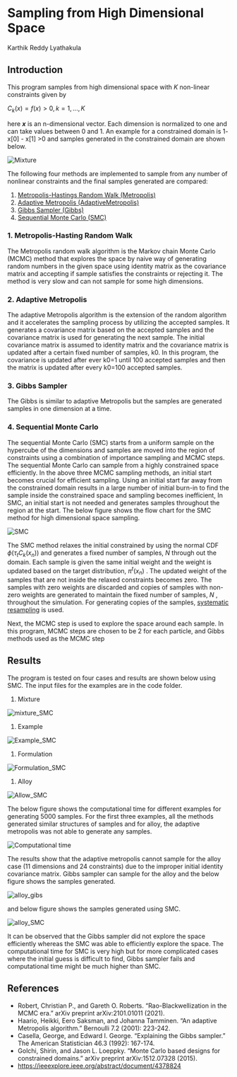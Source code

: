 Sampling from High Dimensional Space
================
Karthik Reddy Lyathakula

## Introduction

This program samples from high dimensional space with *K* non-linear
constraints given by

*C*<sub>*k*</sub>(*x*) = *f*(*x*) &gt; 0, *k* = 1, ..., *K*

here ***x*** is an n-dimensional vector. Each dimension is normalized to
one and can take values between 0 and 1. An example for a constrained
domain is 1- x\[0\] - x\[1\] &gt;0 and samples generated in the
constrained domain are shown below.

![Mixture](results/mixture_AdaptiveMetropolis.png)

The following four methods are implemented to sample from any number of
nonlinear constraints and the final samples generated are compared:

1.  [Metropolis-Hastings Random Walk
    (Metropolis)](https://arxiv.org/pdf/1504.01896.pdf)
2.  [Adaptive Metropolis
    (AdaptiveMetropolis)](https://projecteuclid.org/journals/bernoulli/volume-7/issue-2/An-adaptive-Metropolis-algorithm/bj/1080222083.full)
3.  [Gibbs Sampler
    (Gibbs)](https://www.tandfonline.com/doi/abs/10.1080/00031305.1992.10475878)
4.  [Sequential Monte Carlo (SMC)](https://arxiv.org/abs/1512.07328)

### 1. Metropolis-Hasting Random Walk

The Metropolis random walk algorithm is the Markov chain Monte Carlo
(MCMC) method that explores the space by naive way of generating random
numbers in the given space using identity matrix as the covariance
matrix and accepting if sample satisfies the constraints or rejecting
it. The method is very slow and can not sample for some high dimensions.

### 2. Adaptive Metropolis

The adaptive Metropolis algorithm is the extension of the random
algorithm and it accelerates the sampling process by utilizing the
accepted samples. It generates a covariance matrix based on the accepted
samples and the covariance matrix is used for generating the next
sample. The initial covariance matrix is assumed to identity matrix and
the covariance matrix is updated after a certain fixed number of
samples, k0. In this program, the covariance is updated after ever k0=1
until 100 accepted samples and then the matrix is updated after every
k0=100 accepted samples.

### 3. Gibbs Sampler

The Gibbs is similar to adaptive Metropolis but the samples are
generated samples in one dimension at a time.

### 4. Sequential Monte Carlo

The sequential Monte Carlo (SMC) starts from a uniform sample on the
hypercube of the dimensions and samples are moved into the region of
constraints using a combination of importance sampling and MCMC steps.
The sequential Monte Carlo can sample from a highly constrained space
efficiently. In the above three MCMC sampling methods, an initial start
becomes crucial for efficient sampling. Using an initial start far away
from the constrained domain results in a large number of initial burn-in
to find the sample inside the constrained space and sampling becomes
inefficient, In SMC, an initial start is not needed and generates
samples throughout the region at the start. The below figure shows the
flow chart for the SMC method for high dimensional space sampling.

![SMC](results/SMC_flowchart.png)

The SMC method relaxes the initial constrained by using the normal CDF
*ϕ*(*τ*<sub>*t*</sub>*C*<sub>*k*</sub>(*x*<sub>*n*</sub>))
and generates a fixed number of samples,
*N*
through out the domain. Each sample is given the same initial weight and
the weight is updated based on the target distribution,
*π*<sup>*t*</sup>(*x*<sub>*n*</sub>)
. The updated weight of the samples that are not inside the relaxed
constraints becomes zero. The samples with zero weights are discarded
and copies of samples with non-zero weights are generated to maintain
the fixed number of samples,
*N*
, throughout the simulation. For generating copies of the samples,
[systematic
resampling](https://ieeexplore.ieee.org/abstract/document/4378824) is
used.

Next, the MCMC step is used to explore the space around each sample. In
this program, MCMC steps are chosen to be 2 for each particle, and Gibbs
methods used as the MCMC step

## Results

The program is tested on four cases and results are shown below using
SMC. The input files for the examples are in the code folder.

1.  Mixture

![mixture\_SMC](results/mixture_SMC.png)

1.  Example

![Example\_SMC](results/example_SMC.png)

1.  Formulation

![Formulation\_SMC](results/formulation_SMC.png)

1.  Alloy

![Allow\_SMC](results/alloy_SMC.png)

The below figure shows the computational time for different examples for
generating 5000 samples. For the first three examples, all the methods
generated similar structures of samples and for alloy, the adaptive
metropolis was not able to generate any samples.

![Computational time](results/computational_time.png)

The results show that the adaptive metropolis cannot sample for the
alloy case (11 dimensions and 24 constraints) due to the improper
initial identity covariance matrix. Gibbs sampler can sample for the
alloy and the below figure shows the samples generated.

![alloy\_gibs](results/alloy_Gibbs.png)

and below figure shows the samples generated using SMC.

![alloy\_SMC](results/alloy_SMC.png)

It can be observed that the Gibbs sampler did not explore the space
efficiently whereas the SMC was able to efficiently explore the space.
The computational time for SMC is very high but for more complicated
cases where the initial guess is difficult to find, Gibbs sampler fails
and computational time might be much higher than SMC.

## References

-   Robert, Christian P., and Gareth O. Roberts. “Rao-Blackwellization
    in the MCMC era.” arXiv preprint arXiv:2101.01011 (2021).
-   Haario, Heikki, Eero Saksman, and Johanna Tamminen. “An adaptive
    Metropolis algorithm.” Bernoulli 7.2 (2001): 223-242.
-   Casella, George, and Edward I. George. “Explaining the Gibbs
    sampler.” The American Statistician 46.3 (1992): 167-174.
-   Golchi, Shirin, and Jason L. Loeppky. “Monte Carlo based designs for
    constrained domains.” arXiv preprint arXiv:1512.07328 (2015).
-   <https://ieeexplore.ieee.org/abstract/document/4378824>
